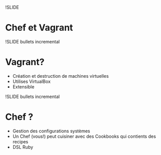 !SLIDE 
# Chef et Vagrant #

!SLIDE bullets incremental
# Vagrant? #

* Création et destruction de machines virtuelles
* Utilises VirtualBox
* Extensible

!SLIDE bullets incremental
# Chef ? #

* Gestion des configurations systèmes
* Un Chef (vous!) peut cuisiner avec des Cookbooks qui contients des recipes
* DSL Ruby

